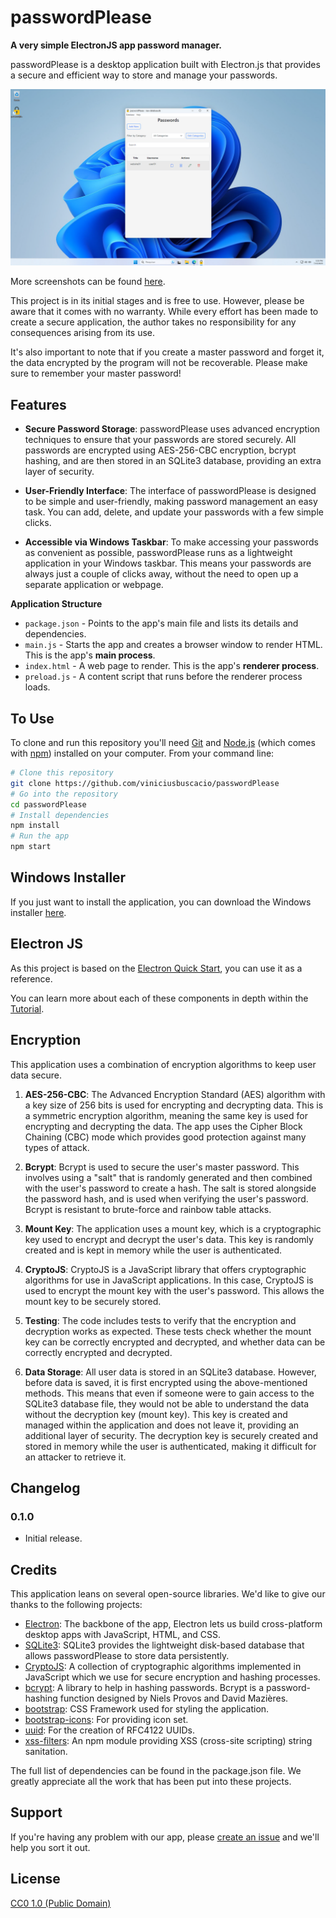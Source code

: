 # passwordPlease

**A very simple ElectronJS app password manager.**

passwordPlease is a desktop application built with Electron.js that provides a secure and efficient way to store and manage your passwords.

![App Screenshot](images/screenshots/07.png)

More screenshots can be found [here](images/screenshots/).

This project is in its initial stages and is free to use. However, please be aware that it comes with no warranty. While every effort has been made to create a secure application, the author takes no responsibility for any consequences arising from its use.

It's also important to note that if you create a master password and forget it, the data encrypted by the program will not be recoverable. Please make sure to remember your master password!

## Features

- **Secure Password Storage**: passwordPlease uses advanced encryption techniques to ensure that your passwords are stored securely. All passwords are encrypted using AES-256-CBC encryption, bcrypt hashing, and are then stored in an SQLite3 database, providing an extra layer of security.

- **User-Friendly Interface**: The interface of passwordPlease is designed to be simple and user-friendly, making password management an easy task. You can add, delete, and update your passwords with a few simple clicks.

- **Accessible via Windows Taskbar**: To make accessing your passwords as convenient as possible, passwordPlease runs as a lightweight application in your Windows taskbar. This means your passwords are always just a couple of clicks away, without the need to open up a separate application or webpage.


**Application Structure**

- `package.json` - Points to the app's main file and lists its details and dependencies.
- `main.js` - Starts the app and creates a browser window to render HTML. This is the app's **main process**.
- `index.html` - A web page to render. This is the app's **renderer process**.
- `preload.js` - A content script that runs before the renderer process loads.

## To Use

To clone and run this repository you'll need [Git](https://git-scm.com) and [Node.js](https://nodejs.org/en/download/) (which comes with [npm](http://npmjs.com)) installed on your computer. From your command line:

```bash
# Clone this repository
git clone https://github.com/viniciusbuscacio/passwordPlease
# Go into the repository
cd passwordPlease
# Install dependencies
npm install
# Run the app
npm start
```
## Windows Installer

If you just want to install the application, you can download the Windows installer [here](https://github.com/viniciusbuscacio/passwordplease/releases/).

## Electron JS

As this project is based on the [Electron Quick Start](https://github.com/electron/electron-quick-start), you can use it as a reference.

You can learn more about each of these components in depth within the [Tutorial](https://electronjs.org/docs/latest/tutorial/tutorial-prerequisites).


## Encryption

This application uses a combination of encryption algorithms to keep user data secure.

1. **AES-256-CBC**: The Advanced Encryption Standard (AES) algorithm with a key size of 256 bits is used for encrypting and decrypting data. This is a symmetric encryption algorithm, meaning the same key is used for encrypting and decrypting the data. The app uses the Cipher Block Chaining (CBC) mode which provides good protection against many types of attack.

2. **Bcrypt**: Bcrypt is used to secure the user's master password. This involves using a "salt" that is randomly generated and then combined with the user's password to create a hash. The salt is stored alongside the password hash, and is used when verifying the user's password. Bcrypt is resistant to brute-force and rainbow table attacks.

3. **Mount Key**: The application uses a mount key, which is a cryptographic key used to encrypt and decrypt the user's data. This key is randomly created and is kept in memory while the user is authenticated.

4. **CryptoJS**: CryptoJS is a JavaScript library that offers cryptographic algorithms for use in JavaScript applications. In this case, CryptoJS is used to encrypt the mount key with the user's password. This allows the mount key to be securely stored.

5. **Testing**: The code includes tests to verify that the encryption and decryption works as expected. These tests check whether the mount key can be correctly encrypted and decrypted, and whether data can be correctly encrypted and decrypted.

6. **Data Storage**: All user data is stored in an SQLite3 database. However, before data is saved, it is first encrypted using the above-mentioned methods. This means that even if someone were to gain access to the SQLite3 database file, they would not be able to understand the data without the decryption key (mount key). This key is created and managed within the application and does not leave it, providing an additional layer of security. The decryption key is securely created and stored in memory while the user is authenticated, making it difficult for an attacker to retrieve it.



## Changelog

### 0.1.0

- Initial release.



## Credits

This application leans on several open-source libraries. We'd like to give our thanks to the following projects:

- [Electron](https://electronjs.org/): The backbone of the app, Electron lets us build cross-platform desktop apps with JavaScript, HTML, and CSS.
- [SQLite3](https://www.sqlite.org/index.html): SQLite3 provides the lightweight disk-based database that allows passwordPlease to store data persistently.
- [CryptoJS](https://cryptojs.gitbook.io/docs/): A collection of cryptographic algorithms implemented in JavaScript which we use for secure encryption and hashing processes.
- [bcrypt](https://www.npmjs.com/package/bcrypt): A library to help in hashing passwords. Bcrypt is a password-hashing function designed by Niels Provos and David Mazières.
- [bootstrap](https://www.getbootstrap.com/): CSS Framework used for styling the application.
- [bootstrap-icons](https://icons.getbootstrap.com/): For providing icon set.
- [uuid](https://www.npmjs.com/package/uuid): For the creation of RFC4122 UUIDs.
- [xss-filters](https://www.npmjs.com/package/xss-filters): An npm module providing XSS (cross-site scripting) string sanitation.

The full list of dependencies can be found in the package.json file. We greatly appreciate all the work that has been put into these projects.

## Support

If you're having any problem with our app, please [create an issue](https://github.com/viniciusbuscacio/passwordPlease/issues/new) and we'll help you sort it out.


## License

[CC0 1.0 (Public Domain)](LICENSE.md)
